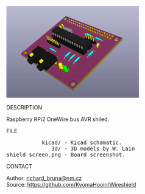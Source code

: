 ![Shield](https://github.com/KyomaHooin/Wireshield/raw/master/shield_screen.png "screenshot")

DESCRIPTION

Raspberry RPi2 OneWire bus AVR shiled.

FILE
<pre>
           kicad/ - Kicad schamatic.
              3d/ - 3D models by W. Lain   
shield_screen.png - Board screenshot.
</pre>
CONTACT

Author: richard_bruna@nm.cz<br>
Source: https://github.com/KyomaHooin/Wireshield

